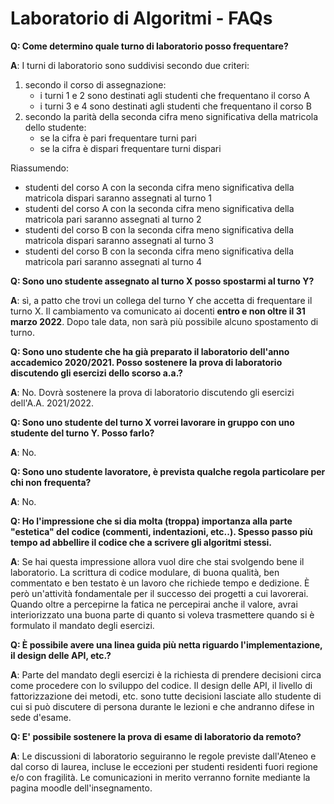 # Laboratorio di Algoritmi - FAQs

**Q: Come determino quale turno di laboratorio posso frequentare?**

**A**: I turni di laboratorio sono suddivisi secondo due criteri:

  1. secondo il corso di assegnazione:
      - i turni 1 e 2 sono destinati agli studenti che frequentano il corso A
      - i turni 3 e 4 sono destinati agli studenti che frequentano il corso B
  2. secondo la parità della seconda cifra meno significativa della matricola dello studente:
      - se la cifra è pari frequentare turni pari
      - se la cifra è dispari frequentare turni dispari

  Riassumendo:
- studenti del corso A con la seconda cifra meno significativa della matricola dispari saranno assegnati al turno 1
- studenti del corso A con la seconda cifra meno significativa della matricola pari saranno assegnati al turno 2
- studenti del corso B con la seconda cifra meno significativa della matricola dispari saranno assegnati al turno 3
- studenti del corso B con la seconda cifra meno significativa della matricola pari saranno assegnati al turno 4

**Q: Sono uno studente assegnato al turno X posso spostarmi al turno Y?**

**A**: sì, a patto che trovi un collega del turno Y che accetta di frequentare il turno X. Il cambiamento va comunicato ai docenti **entro e non oltre il 31 marzo 2022**. Dopo tale data, non sarà più possibile alcuno spostamento di turno.

**Q: Sono uno studente che ha già preparato il laboratorio dell'anno accademico 2020/2021. Posso sostenere la prova di laboratorio discutendo gli esercizi dello scorso a.a.?**

**A**: No. Dovrà sostenere la prova di laboratorio discutendo gli esercizi dell'A.A. 2021/2022.

**Q: Sono uno studente del turno X vorrei lavorare in gruppo con uno studente del turno Y. Posso farlo?**

**A**: No.

**Q: Sono uno studente lavoratore, è prevista qualche regola particolare per chi non frequenta?**

**A**: No.

**Q: Ho l'impressione che si dia molta (troppa) importanza alla parte "estetica" del codice (commenti, indentazioni, etc..). Spesso passo più tempo ad abbellire il codice che a scrivere gli algoritmi stessi.**

**A**: Se hai questa impressione allora vuol dire che stai svolgendo bene il laboratorio. La scrittura di codice modulare, di buona qualità, ben commentato e ben testato è un lavoro che richiede tempo e dedizione. È però un'attività fondamentale per il successo dei progetti a cui lavorerai. Quando oltre a percepirne la fatica ne percepirai anche il valore, avrai interiorizzato una buona parte di quanto si voleva trasmettere quando si è formulato il mandato degli esercizi.

**Q: È possibile avere una linea guida più netta riguardo l'implementazione, il design delle API, etc.?**

**A**: Parte del mandato degli esercizi è la richiesta di prendere decisioni circa come procedere con lo sviluppo del codice. Il design delle API, il livello di fattorizzazione dei metodi, etc. sono tutte decisioni lasciate allo studente di cui si può discutere di persona durante le lezioni e che andranno difese in sede d'esame.

**Q: E' possibile sostenere la prova di esame di laboratorio da remoto?**

**A**: Le discussioni di laboratorio seguiranno le regole previste dall'Ateneo e dal corso di laurea, incluse le eccezioni per studenti residenti fuori regione e/o con fragilità. Le comunicazioni in merito verranno fornite mediante la pagina moodle dell'insegnamento.
